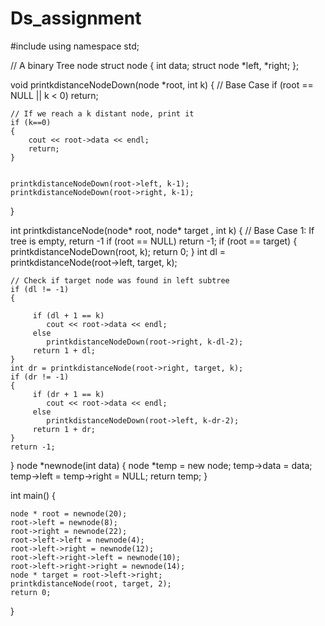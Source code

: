# Ds_assignment

#include <iostream> 
using namespace std; 
  
// A binary Tree node 
struct node 
{ 
    int data; 
    struct node *left, *right; 
}; 
  
void printkdistanceNodeDown(node *root, int k) 
{ 
    // Base Case 
    if (root == NULL || k < 0)  return; 
  
    // If we reach a k distant node, print it 
    if (k==0) 
    { 
        cout << root->data << endl; 
        return; 
    } 
  
    
    printkdistanceNodeDown(root->left, k-1); 
    printkdistanceNodeDown(root->right, k-1); 
} 
  

int printkdistanceNode(node* root, node* target , int k) 
{ 
    // Base Case 1: If tree is empty, return -1 
    if (root == NULL)
       return -1; 
    if (root == target) 
    { 
        printkdistanceNodeDown(root, k); 
        return 0; 
    } 
    int dl = printkdistanceNode(root->left, target, k); 
  
    // Check if target node was found in left subtree 
    if (dl != -1) 
    { 
      
         if (dl + 1 == k) 
            cout << root->data << endl;
         else
            printkdistanceNodeDown(root->right, k-dl-2); 
         return 1 + dl; 
    } 
    int dr = printkdistanceNode(root->right, target, k); 
    if (dr != -1) 
    { 
         if (dr + 1 == k) 
            cout << root->data << endl; 
         else
            printkdistanceNodeDown(root->left, k-dr-2); 
         return 1 + dr; 
    } 
    return -1; 
} 
node *newnode(int data) 
{ 
    node *temp = new node; 
    temp->data = data; 
    temp->left = temp->right = NULL; 
    return temp; 
} 
 
int main() 
{ 
    
    node * root = newnode(20); 
    root->left = newnode(8); 
    root->right = newnode(22); 
    root->left->left = newnode(4); 
    root->left->right = newnode(12); 
    root->left->right->left = newnode(10); 
    root->left->right->right = newnode(14); 
    node * target = root->left->right; 
    printkdistanceNode(root, target, 2); 
    return 0; 
}
